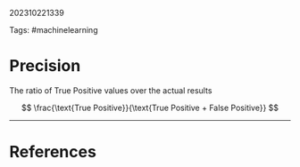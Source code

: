 202310221339

Tags: #machinelearning 

# Precision
The ratio of True Positive values over the actual results

$$
\frac{\text{True Positive}}{\text{True Positive + False Positive}}
$$

---
# References
